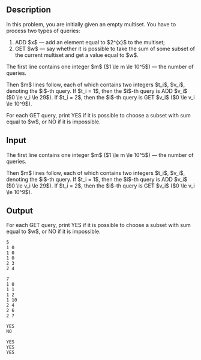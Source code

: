 ## Description

<div><p>In this problem, you are initially given an empty multiset. You have to process two types of queries:</p><ol> <li> <span class="tex-font-style-tt">ADD</span> $x$ — add an element equal to $2^{x}$ to the multiset; </li><li> <span class="tex-font-style-tt">GET</span> $w$ — say whether it is possible to take the sum of some subset of the current multiset and get a value equal to $w$. </li></ol></div><div class="input-specification"><p>The first line contains one integer $m$ ($1 \le m \le 10^5$) — the number of queries.</p><p>Then $m$ lines follow, each of which contains two integers $t_i$, $v_i$, denoting the $i$-th query. If $t_i = 1$, then the $i$-th query is <span class="tex-font-style-tt">ADD</span> $v_i$ ($0 \le v_i \le 29$). If $t_i = 2$, then the $i$-th query is <span class="tex-font-style-tt">GET</span> $v_i$ ($0 \le v_i \le 10^9$).</p></div><div class="output-specification"><p>For each <span class="tex-font-style-tt">GET</span> query, print <span class="tex-font-style-tt">YES</span> if it is possible to choose a subset with sum equal to $w$, or <span class="tex-font-style-tt">NO</span> if it is impossible.</p></div>

## Input

<p>The first line contains one integer $m$ ($1 \le m \le 10^5$) — the number of queries.</p><p>Then $m$ lines follow, each of which contains two integers $t_i$, $v_i$, denoting the $i$-th query. If $t_i = 1$, then the $i$-th query is <span class="tex-font-style-tt">ADD</span> $v_i$ ($0 \le v_i \le 29$). If $t_i = 2$, then the $i$-th query is <span class="tex-font-style-tt">GET</span> $v_i$ ($0 \le v_i \le 10^9$).</p>

## Output

<p>For each <span class="tex-font-style-tt">GET</span> query, print <span class="tex-font-style-tt">YES</span> if it is possible to choose a subset with sum equal to $w$, or <span class="tex-font-style-tt">NO</span> if it is impossible.</p>





```input1|
5
1 0
1 0
1 0
2 3
2 4
```




```input2|
7
1 0
1 1
1 2
1 10
2 4
2 6
2 7
```




```output1
YES
NO
```




```output2
YES
YES
YES
```


